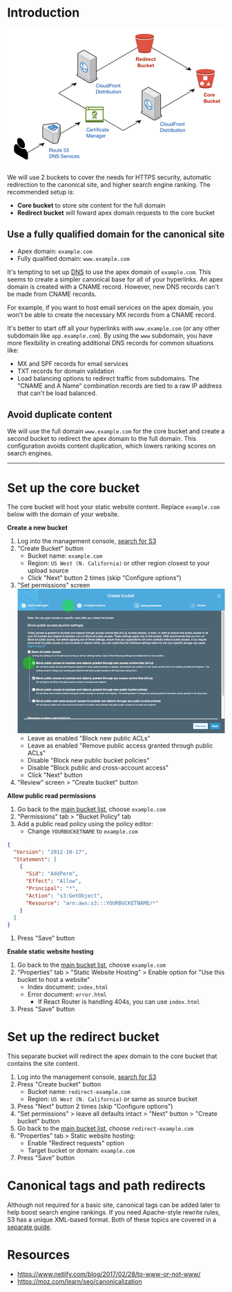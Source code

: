 # Introduction

![2 S3 buckets](../images/dual-s3-buckets.png)

We will use 2 buckets to cover the needs for HTTPS security, automatic redirection to the canonical site, and higher search engine ranking. The recommended setup is:
  * **Core bucket** to store site content for the full domain
  * **Redirect bucket** will foward apex domain requests to the core bucket

## Use a fully qualified domain for the canonical site
  * Apex domain: `example.com`
  * Fully qualified domain: `www.example.com`

It's tempting to set up [DNS](http://www.steves-internet-guide.com/dns-guide-beginners/) to use the apex domain of `example.com`. This seems to create a simpler canonical base for all of your hyperlinks. An apex domain is created with a CNAME record. However, new DNS records can't be made from CNAME records.

For example, if you want to host email services on the apex domain, you won't be able to create the necessary MX records from a CNAME record.

It's better to start off all your hyperlinks with `www.example.com` (or any other subdomain like `app.example.com`). By using the `www` subdomain, you have more flexibility in creating additional DNS records for common situations like:
  * MX and SPF records for email services
  * TXT records for domain validation
  * Load balancing options to redirect traffic from subdomains. The "CNAME and A Name" combination records are tied to a raw IP address that can't be load balanced.

## Avoid duplicate content
We will use the full domain `www.example.com` for the core bucket and create a second bucket to redirect the apex domain to the full domain. This configuration avoids content duplication, which lowers ranking scores on search engines.

---

# Set up the core bucket
The core bucket will host your static website content. Replace `example.com` below with the domain of your website.

**Create a new bucket**
1. Log into the management console, [search for S3](https://console.aws.amazon.com/s3/home)
1. "Create Bucket" button
    * Bucket name: `example.com`
    * Region: `US West (N. California)` or other region closest to your upload source
    * Click "Next" button 2 times (skip "Configure options")
1. "Set permissions" screen
![S3 bucket options](../images/s3-bucket-configure-options.png)
    * Leave as enabled "Block new public ACLs"
    * Leave as enabled "Remove public access granted through public ACLs"
    * Disable "Block new public bucket policies"
    * Disable "Block public and cross-account access"
    * Click "Next" button
1. "Review" screen > "Create bucket" button

**Allow public read permissions**
1. Go back to the [main bucket list](https://console.aws.amazon.com/s3/home), choose `example.com`
1. "Permissions" tab > "Bucket Policy" tab
1. Add a public read policy using the policy editor:
    * Change `YOURBUCKETNAME` to `example.com`
```json
{
  "Version": "2012-10-17",
  "Statement": [
    {
      "Sid": "AddPerm",
      "Effect": "Allow",
      "Principal": "*",
      "Action": "s3:GetObject",
      "Resource": "arn:aws:s3:::YOURBUCKETNAME/*"
    }
  ]
}
```
1. Press "Save" button

**Enable static website hosting**
1. Go back to the [main bucket list](https://console.aws.amazon.com/s3/home), choose `example.com`
1. "Properties" tab > "Static Website Hosting" > Enable option for "Use this bucket to host a website"
    * Index document: `index.html`
    * Error document: `error.html`
        * If React Router is handling 404s, you can use `index.html`
1. Press "Save" button

# Set up the redirect bucket
This separate bucket will redirect the apex domain to the core bucket that contains the site content.

1. Log into the management console, [search for S3](https://console.aws.amazon.com/s3/home)
1. Press "Create bucket" button
    * Bucket name: `redirect-example.com`
    * Region: `US West (N. California)` or same as source bucket
1. Press "Next" button 2 times (skip "Configure options")
1. "Set permissions" > leave all defaults intact > "Next" button > "Create bucket" button
1. Go back to the [main bucket list](https://console.aws.amazon.com/s3/home), choose `redirect-example.com`
1. "Properties" tab > Static website hosting:
    * Enable "Redirect requests" option
    * Target bucket or domain: `example.com`
1. Press "Save" button

# Canonical tags and path redirects
Although not required for a basic site, canonical tags can be added later to help boost search engine rankings. If you need Apache-style rewrite rules, S3 has a unique XML-based format. Both of these topics are covered in a [separate guide](./Canonical-Tags-and-URL-Rewrites.md).

# Resources
  * https://www.netlify.com/blog/2017/02/28/to-www-or-not-www/
  * https://moz.com/learn/seo/canonicalization
